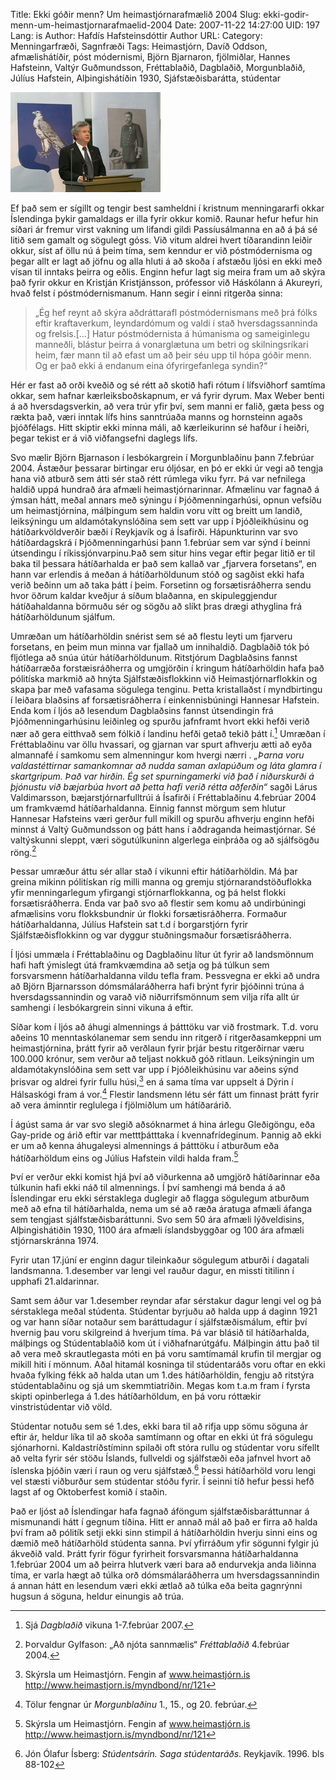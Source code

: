 Title: Ekki góðir menn? Um heimastjórnarafmælið 2004
Slug: ekki-godir-menn-um-heimastjornarafmaelid-2004
Date: 2007-11-22 14:27:00
UID: 197
Lang: is
Author: Hafdís Hafsteinsdóttir
Author URL: 
Category: Menningarfræði, Sagnfræði
Tags: Heimastjórn, Davíð Oddson, afmælishátíðir, póst módernismi, Björn Bjarnaron, fjölmiðlar, Hannes Hafsteinn, Valtýr Guðmundsson, Fréttablaðið, Dagblaðið, Morgunblaðið, Júlíus Hafstein, Alþingishátíðin 1930, Sjáfstæðisbarátta, stúdentar

![Davíð Oddsson](474.jpg)

Ef það sem er sígillt og tengir best samheldni í kristnum menningararfi okkar Íslendinga þykir gamaldags er illa fyrir okkur komið. Raunar hefur hefur hin síðari ár fremur virst vakning um lifandi gildi Passíusálmanna en að á þá sé litið sem gamalt og sögulegt góss. Við vitum aldrei hvert tíðarandinn leiðir okkur, síst af öllu nú á þeim tíma, sem kenndur er við póstmódernisma og þegar allt er lagt að jöfnu og alla hluti á að skoða í afstæðu ljósi en ekki með vísan til inntaks þeirra og eðlis. Enginn hefur lagt sig meira fram um að skýra það fyrir okkur en Kristján Kristjánsson, prófessor við Háskólann á Akureyri, hvað felst í póstmódernismanum. Hann segir í einni ritgerða sinna: 

> „Ég hef reynt að skýra aðdráttarafl póstmódernismans með þrá fólks eftir kraftaverkum, leyndardómum og valdi í stað hversdagssanninda og frelsis.[…] Hatur póstmódernista á húmanisma og sameiginlegu manneðli, blástur þeirra á vonarglætuna um betri og skilningsríkari heim, fær mann til að efast um að þeir séu upp til hópa góðir menn. Og er það ekki á endanum eina ófyrirgefanlega syndin?“

Hér er fast að orði kveðið og sé rétt að skotið hafi rótum í lífsviðhorf samtíma okkar, sem hafnar kærleiksboðskapnum, er vá fyrir dyrum. Max Weber benti á að hversdagsverkin, að vera trúr yfir því, sem manni er falið, gæta þess og rækta það, væri inntak lífs hins sanntrúaða manns og hornsteinn agaðs þjóðfélags. Hitt skiptir ekki minna máli, að kærleikurinn sé hafður í heiðri, þegar tekist er á við viðfangsefni daglegs lífs.

Svo mælir Björn Bjarnason í lesbókargrein í Morgunblaðinu þann 7.febrúar 2004. Ástæður þessarar birtingar eru óljósar, en þó er ekki úr vegi að tengja hana við atburð sem átti sér stað rétt rúmlega viku fyrr. Þá var nefnilega haldið uppá hundrað ára afmæli heimastjórnarinnar.  Afmælinu var fagnað á ýmsan hátt, meðal annars með sýningu í Þjóðmenningarhúsi, opnun vefsíðu um heimastjórnina, málþingum sem haldin voru vítt og breitt um landið, leiksýningu um aldamótakynslóðina sem sett var upp í Þjóðleikhúsinu og hátíðarkvöldverðir bæði í Reykjavík og á Ísafirði. Hápunkturinn var svo hátíðardagskrá í Þjóðmenningarhúsi þann 1.febrúar sem var sýnd í beinni útsendingu í ríkissjónvarpinu.Það sem situr hins vegar eftir þegar litið er til baka til þessara hátíðarhalda er það sem kallað var „fjarvera forsetans“, en hann var erlendis á meðan á hátíðarhöldunum stóð og sagðist ekki hafa verið beðinn um að taka þátt í þeim. Forsetinn og forsætisráðherra sendu hvor öðrum kaldar kveðjur á síðum blaðanna, en skipuleggjendur hátíðahaldanna börmuðu sér og sögðu að slíkt þras drægi athyglina frá hátíðarhöldunum sjálfum.

Umræðan um hátíðarhöldin snérist sem sé að flestu leyti um fjarveru forsetans, en þeim mun minna var fjallað um innihaldið. Dagblaðið tók þó fljótlega að snúa útúr hátíðarhöldunum. Ritstjórum Dagblaðsins fannst hátíðarræða forstæisráðherra og umgjörðin í kringum hátíðarhöldin hafa það pólitíska markmið að hnýta Sjálfstæðisflokkinn við Heimastjórnarflokkin og skapa þar með vafasama sögulega tenginu.  Þetta kristallaðst í myndbirtingu í leiðara blaðsins af forsætisráðherra í einkennisbúningi Hannesar Hafstein. Enda kom í ljós að lesendum Dagblaðsins fannst útsendingin frá Þjóðmenningarhúsinu leiðinleg og spurðu jafnframt hvort  ekki hefði verið nær að gera eitthvað sem fólkið í landinu hefði getað tekið þátt í.[^1]  Umræðan í Fréttablaðinu var öllu hvassari, og gjarnan var spurt afhverju ætti að eyða almannafé í samkomu sem almenningur kom hvergi nærri . _„Þarna voru valdastéttirnar samankomnar að nudda saman axlapúðum og láta glamra í skartgripum. Það var hirðin. Ég set spurningamerki við það í niðurskurði á þjónustu við bæjarbúa hvort að þetta hafi verið rétta aðferðin“_ sagði Lárus Valdimarsson, bæjarstjórnarfulltrúi á Ísafirði í Fréttablaðinu 4.febrúar 2004 um framkvæmd hátíðarhaldanna. Einnig fannst mörgum sem hlutur Hannesar Hafsteins væri gerður full mikill og spurðu afhverju enginn hefði minnst á Valtý Guðmundsson og þátt hans í aðdraganda heimastjórnar. Sé valtýskunni sleppt, væri sögutúlkuninn algerlega einþráða og að sjálfsögðu röng.[^2]    

Þessar umræður áttu sér allar stað í vikunni eftir hátíðarhöldin. Má þar greina mikinn pólitískan ríg milli manna og gremju stjórnarandstöðuflokka yfir menningarlegum yfirgangi stjórnarflokkanna, og þá helst flokki forsætisráðherra. Enda var það svo að flestir sem komu að undirbúningi afmælisins voru flokksbundnir úr flokki forsætisráðherra. Formaður hátíðarhaldanna, Júlíus Hafstein sat t.d í borgarstjórn fyrir Sjálfstæðisflokkinn og var dyggur stuðningsmaður forsætisráðherra.

Í ljósi ummæla í Fréttablaðinu og Dagblaðinu lítur út fyrir að landsmönnum hafi haft ýmislegt útá framkvæmdina að setja og þá túlkun sem forsvarsmenn hátíðarhaldanna vildu tefla fram. Þessvegna er ekki að undra að Björn Bjarnarsson dómsmálaráðherra hafi brýnt fyrir þjóðinni trúna á hversdagssannindin og varað við niðurrifsmönnum sem vilja rífa allt úr samhengi í lesbókargrein sinni vikuna á eftir.

Síðar kom í ljós að áhugi almennings á þátttöku var við frostmark. T.d. voru aðeins 10 menntaskólanemar sem sendu inn ritgerð í ritgerðasamkeppni um heimastjórnina, þrátt fyrir að verðlaun fyrir þrjár bestu ritgerðirnar væru 100.000 krónur, sem verður að teljast nokkuð góð ritlaun. Leiksýningin um aldamótakynslóðina sem sett var upp í Þjóðleikhúsinu var aðeins sýnd þrisvar og aldrei fyrir fullu húsi,[^3] en á sama tíma var uppselt á Dýrin í Hálsaskógi fram á vor.[^4] Flestir landsmenn létu sér fátt um finnast þrátt fyrir að vera áminntir reglulega í fjölmiðlum um hátíðarárið.

Í ágúst sama ár var svo slegið aðsóknarmet á hina árlegu Gleðigöngu, eða Gay-pride og árið eftir var metttþátttaka í kvennafrídeginum. Þannig að ekki er um að kenna áhugaleysi almennings á þátttöku í atburðum eða hátíðarhöldum eins og Júlíus Hafstein vildi halda fram.[^5]

Því er verður ekki komist hjá því að viðurkenna að umgjörð hátíðarinnar eða túlkunin hafi ekki náð til almennings. Í því samhengi má benda á að Íslendingar eru ekki sérstaklega duglegir að flagga sögulegum atburðum með að efna til hátíðarhalda, nema um sé að ræða áratuga afmæli áfanga sem tengjast sjálfstæðisbaráttunni. Svo sem 50 ára afmæli lýðveldisins, Alþingishátiðin 1930, 1100 ára afmæli íslandsbyggðar og 100 ára afmæli stjórnarskránna  1974.

Fyrir utan 17.júní er enginn dagur tileinkaður sögulegum atburði í dagatali landsmanna. 1.desember var lengi vel rauður dagur, en missti titilinn í upphafi 21.aldarinnar.

Samt sem áður var 1.desember reyndar afar sérstakur dagur lengi vel og þá sérstaklega meðal stúdenta. Stúdentar byrjuðu að halda upp á daginn 1921 og var hann síðar notaður sem baráttudagur í sjálfstæðismálum, eftir því hvernig þau voru skilgreind á hverjum tíma. Þá var blásið til hátíðarhalda, málþings og Stúdentablaðið kom út í viðhafnarútgáfu. Málþingin áttu það til að vera með skrautlegasta móti en þá voru samtímamál krufin til mergjar og mikill hiti í mönnum. Aðal hitamál kosninga til stúdentaráðs voru oftar en ekki hvaða fylking fékk að halda utan um 1.des hátíðarhöldin, fengju að ritstýra stúdentablaðinu og sjá um skemmtiatriðin. Megas kom t.a.m fram í fyrsta skipti opinberlega á 1.des hátíðarhöldum, en þá voru róttækir vinstristúdentar við völd.

Stúdentar notuðu sem sé 1.des, ekki bara til að rifja upp sömu söguna ár eftir ár, heldur líka til að skoða samtímann og oftar en ekki út frá sögulegu sjónarhorni. Kaldastríðstíminn spilaði oft stóra rullu og stúdentar voru sífellt að velta fyrir sér stöðu Íslands, fullveldi og sjálfstæði eða jafnvel hvort að íslenska þjóðin væri í raun og veru sjálfstæð.[^6]  Þessi hátíðarhöld voru lengi vel stæsti viðburður sem stúdentar stóðu fyrir. Í seinni tíð hefur þessi hefð lagst af og Oktoberfest komið í staðin.

Það er ljóst að Íslendingar hafa fagnað áföngum sjálfstæðisbaráttunnar á mismunandi hátt í gegnum tíðina. Hitt er annað mál að það er firra að halda því fram að pólitík setji ekki sinn stimpil á hátíðarhöldin hverju sinni eins og dæmið með hátíðarhöld stúdenta sanna. Því yfirráðum yfir sögunni fylgir jú ákveðið vald. Þrátt fyrir fögur fyrirheit forsvarsmanna hátíðarhaldanna 1.febrúar 2004 um að þeirra hlutverk væri bara að endurvekja anda liðinna tíma, er varla hægt að túlka orð dómsmálaráðherra um hversdagssannindin á annan hátt en lesendum væri ekki ætlað að túlka eða beita gagnrýnni hugsun á söguna, heldur einungis að trúa.

[^1]: Sjá _Dagblaðið_ vikuna 1-7.febrúar 2007.
[^2]: Þorvaldur Gylfason: „Að njóta sannmælis“ _Fréttablaðið_ 4.febrúar 2004.
[^3]: Skýrsla um Heimastjórn. Fengin af www.heimastjórn.is http://www.heimastjorn.is/myndbond/nr/121
[^4]: Tölur fengnar úr _Morgunblaðinu_ 1., 15., og 20. febrúar.
[^5]: Skýrsla um Heimastjórn. Fengin af www.heimastjórn.is http://www.heimastjorn.is/myndbond/nr/121
[^6]: Jón Ólafur Ísberg: _Stúdentsárin. Saga stúdentaráðs_. Reykjavík. 1996. bls 88-102

